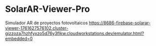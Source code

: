 # SolarAR-Viewer-Pro
Simulador AR de proyectos fotovoltaicos
https://8686-firebase-solarar-viewer-1761627576102.cluster-gizzoza7hzhfyxzo5d76y3flkw.cloudworkstations.dev/emulator.html?embedded=0
